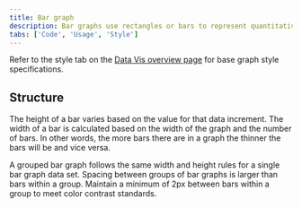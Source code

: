```yaml
---
title: Bar graph
description: Bar graphs use rectangles or bars to represent quantitative information. Bars make it easy to identify individual values and compare them as each bar is visually distinct.
tabs: ['Code', 'Usage', 'Style']
---
```


Refer to the style tab on the
[Data Vis overview page](/data-visualization/overview/style) for base graph
style specifications.

## Structure

The height of a bar varies based on the value for that data increment. The width
of a bar is calculated based on the width of the graph and the number of bars.
In other words, the more bars there are in a graph the thinner the bars will be
and vice versa.

A grouped bar graph follows the same width and height rules for a single bar
graph data set. Spacing between groups of bar graphs is larger than bars within
a group. Maintain a minimum of 2px between bars within a group to meet color
contrast standards.
